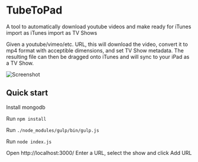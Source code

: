 # TubeToPad

A tool to automatically download youtube videos and make ready for
iTunes import as iTunes import as TV Shows

Given a youtube/vimeo/etc. URL, this will download the video, convert it
to mp4 format with acceptible dimensions, and set TV Show metadata. The
resulting file can then be dragged onto iTunes and will sync to your
iPad as a TV Show.

![Screenshot](/../screenshots/main.png?raw=true)

## Quick start
Install mongodb

Run `npm install`

Run `./node_modules/gulp/bin/gulp.js`

Run `node index.js`

Open http://localhost:3000/
Enter a URL, select the show and click Add URL
